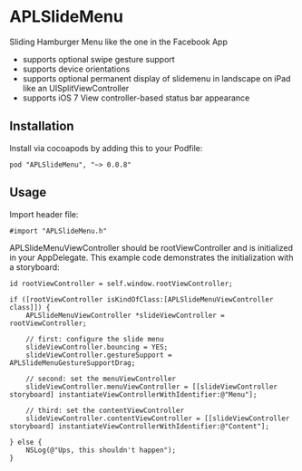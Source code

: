 APLSlideMenu
=========

Sliding Hamburger Menu like the one in the Facebook App

* supports optional swipe gesture support
* supports device orientations
* supports optional permanent display of slidemenu in landscape on iPad like an UISplitViewController
* supports iOS 7 View controller-based status bar appearance

## Installation
Install via cocoapods by adding this to your Podfile:

	pod "APLSlideMenu", "~> 0.0.8"

## Usage
Import header file:

	#import "APLSlideMenu.h"
	
APLSlideMenuViewController should be rootViewController and is initialized in your AppDelegate. This example code demonstrates the initialization with a storyboard:
	
	id rootViewController = self.window.rootViewController;
	
    if ([rootViewController isKindOfClass:[APLSlideMenuViewController class]]) {
        APLSlideMenuViewController *slideViewController = rootViewController;
        
        // first: configure the slide menu
        slideViewController.bouncing = YES;
        slideViewController.gestureSupport = APLSlideMenuGestureSupportDrag;
        
        // second: set the menuViewController
        slideViewController.menuViewController = [[slideViewController storyboard] instantiateViewControllerWithIdentifier:@"Menu"];
        
        // third: set the contentViewController
        slideViewController.contentViewController = [[slideViewController storyboard] instantiateViewControllerWithIdentifier:@"Content"];
        
    } else {
        NSLog(@"Ups, this shouldn't happen");
    }
